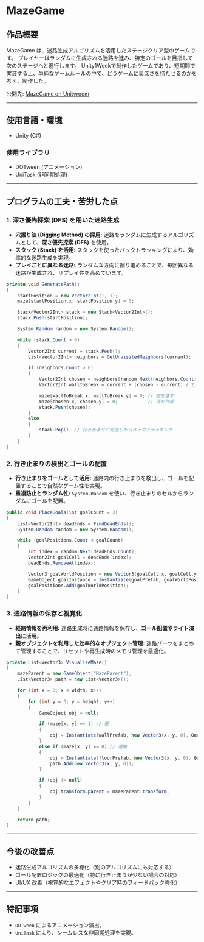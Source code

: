 # MazeGame

## 作品概要
MazeGame は、迷路生成アルゴリズムを活用したステージクリア型のゲームです。
プレイヤーはランダムに生成される迷路を進み、特定のゴールを目指して次のステージへと進行します。
Unity1Weekで制作したゲームであり、短期間で実装する上、単純なゲームルールの中で、どうゲームに奥深さを持たせるのかを考え、制作した。

公開先: [MazeGame on Unityroom](https://unityroom.com/games/snowtrail)

---

## 使用言語・環境
- Unity (C#)

### 使用ライブラリ
- DOTween (アニメーション)
- UniTask (非同期処理)

---

## プログラムの工夫・苦労した点

### 1. 深さ優先探索 (DFS) を用いた迷路生成

- **穴掘り法 (Digging Method) の採用:** 迷路をランダムに生成するアルゴリズムとして、**深さ優先探索 (DFS)** を使用。
- **スタック (Stack) を活用:** スタックを使ったバックトラッキングにより、効率的な迷路生成を実現。
- **プレイごとに異なる迷路:** ランダムな方向に掘り進めることで、毎回異なる迷路が生成され、リプレイ性を高めています。

```csharp
private void GeneratePath()
{
    startPosition = new Vector2Int(1, 1);
    maze[startPosition.x, startPosition.y] = 0;

    Stack<Vector2Int> stack = new Stack<Vector2Int>();
    stack.Push(startPosition);

    System.Random random = new System.Random();

    while (stack.Count > 0)
    {
        Vector2Int current = stack.Peek();
        List<Vector2Int> neighbors = GetUnvisitedNeighbors(current);

        if (neighbors.Count > 0)
        {
            Vector2Int chosen = neighbors[random.Next(neighbors.Count)];
            Vector2Int wallToBreak = current + (chosen - current) / 2;

            maze[wallToBreak.x, wallToBreak.y] = 0; // 壁を壊す
            maze[chosen.x, chosen.y] = 0;           // 道を作成
            stack.Push(chosen);
        }
        else
        {
            stack.Pop(); // 行き止まりに到達したらバックトラッキング
        }
    }
}
```

### 2. 行き止まりの検出とゴールの配置

- **行き止まりをゴールとして活用:** 迷路内の行き止まりを検出し、ゴールを配置することで自然なゲーム性を実現。
- **重複防止とランダム性:** `System.Random` を使い、行き止まりのセルからランダムにゴールを配置。

```csharp
public void PlaceGoals(int goalCount = 3)
{
    List<Vector2Int> deadEnds = FindDeadEnds();
    System.Random random = new System.Random();

    while (goalPositions.Count < goalCount)
    {
        int index = random.Next(deadEnds.Count);
        Vector2Int goalCell = deadEnds[index];
        deadEnds.RemoveAt(index);

        Vector3 goalWorldPosition = new Vector3(goalCell.x, goalCell.y, 0);
        GameObject goalInstance = Instantiate(goalPrefab, goalWorldPosition, Quaternion.identity);
        goalPositions.Add(goalWorldPosition);
    }
}
```

### 3. 通路情報の保存と視覚化

- **経路情報を再利用:** 迷路生成時に通路情報を保存し、**ゴール配置やライト演出**に活用。
- **親オブジェクトを利用した効率的なオブジェクト管理:** 迷路パーツをまとめて管理することで、リセットや再生成時のメモリ管理を最適化。

```csharp
private List<Vector3> VisualizeMaze()
{
    mazeParent = new GameObject("MazeParent");
    List<Vector3> path = new List<Vector3>();

    for (int x = 0; x < width; x++)
    {
        for (int y = 0; y < height; y++)
        {
            GameObject obj = null;

            if (maze[x, y] == 1) // 壁
            {
                obj = Instantiate(wallPrefab, new Vector3(x, y, 0), Quaternion.identity);
            }
            else if (maze[x, y] == 0) // 通路
            {
                obj = Instantiate(floorPrefab, new Vector3(x, y, 0), Quaternion.identity);
                path.Add(new Vector3(x, y, 0));
            }

            if (obj != null)
            {
                obj.transform.parent = mazeParent.transform;
            }
        }
    }

    return path;
}
```

---

## 今後の改善点

- 迷路生成アルゴリズムの多様化（別のアルゴリズムにも対応する）
- ゴール配置ロジックの最適化（特に行き止まりが少ない場合の対応）
- UI/UX 改善（視覚的なエフェクトやクリア時のフィードバック強化）

---

## 特記事項
- `DOTween` によるアニメーション演出。
- `UniTask` により、シームレスな非同期処理を実現。


